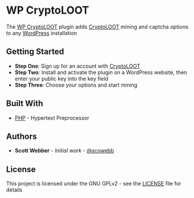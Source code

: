 # WP CryptoLOOT

The [WP CryptoLOOT](https://github.com/scowebb/wp-cryptoloot/) plugin adds [CryptoLOOT](https://crypto-loot.org/ref.php?go=aa489c6aafb514f720c145f199c25428) mining and captcha options to any [WordPress](https://wordpress.org) installation

## Getting Started

* **Step One**: Sign up for an account with [CryptoLOOT](https://crypto-loot.org/ref.php?go=aa489c6aafb514f720c145f199c25428)
* **Step Two**: Install and activate the plugin on a WordPress website, then enter your public key into the key field
* **Step Three**: Choose your options and start mining

## Built With

* [PHP](https://www.php.net/) - Hypertext Preprocessor

## Authors

* **Scott Webber** - *Initial work* - [@scowebb](https://github.com/scowebb)

## License

This project is licensed under the GNU GPLv2 - see the [LICENSE](LICENSE) file for details

